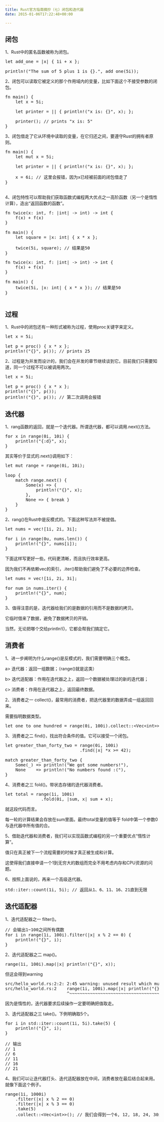 ```yaml
---
title: Rust官方指南摘抄（七）闭包和迭代器
date: 2015-01-06T17:22:48+00:00

---
```


## 闭包

1、Rust中的匿名函数被称为闭包。

<pre>let add_one = |x| { 1i + x };

println!("The sum of 5 plus 1 is {}.", add_one(5i));
</pre>

2、闭包可以读取它被定义的那个作用域内的变量，比如下面这个不接受参数的闭包。

<pre>fn main() {
    let x = 5i;

    let printer = || { println!("x is: {}", x); };

    printer(); // prints "x is: 5"
}
</pre>

3、闭包借走了它从环境中读取的变量，在它归还之间，要遵守Rust的拥有者原则。

<pre>fn main() {
    let mut x = 5i;

    let printer = || { println!("x is: {}", x); };

    x = 6i; // 这里会报错，因为x已经被前面的闭包借走了
}

</pre>

4、闭包特性可以帮助我们获取函数式编程两大优点之一高阶函数（另一个是惰性计算），造出“返回函数的函数”。

<pre>fn twice(x: int, f: |int| -> int) -> int {
    f(x) + f(x)
}

fn main() {
    let square = |x: int| { x * x };

    twice(5i, square); // 结果是50
}
</pre>

<pre>fn twice(x: int, f: |int| -> int) -> int {
    f(x) + f(x)
}

fn main() {
    twice(5i, |x: int| { x * x }); // 结果是50
}

</pre>

## 过程

1、Rust中的闭包还有一种形式被称为过程，使用proc关键字来定义。

<pre>let x = 5i;

let p = proc() { x * x };
println!("{}", p()); // prints 25
</pre>

2、过程是为并发而设计的，我们会在并发的章节继续谈到它。目前我们只需要知道，同一个过程不可以被调用两次。

<pre>let x = 5i;

let p = proc() { x * x };
println!("{}", p());
println!("{}", p()); // 第二次调用会报错
</pre>

## 迭代器

1、rang函数的返回，就是一个迭代器。所谓迭代器，都可以调用.next()方法。

<pre>for x in range(0i, 10i) {
    println!("{:d}", x);
}
</pre>

其实等价于显式的.next()调用如下：

<pre>let mut range = range(0i, 10i);

loop {
    match range.next() {
        Some(x) => {
            println!("{}", x);
        },
        None => { break }
    }
}
</pre>

2、rang()在Rust中是反模式的。下面这种写法并不被提倡。

<pre>let nums = vec![1i, 2i, 3i];

for i in range(0u, nums.len()) {
    println!("{}", nums[i]);
}
</pre>

下面这样写更好一些。代码更清晰，而且执行效率更高。
  
因为我们不再依赖vec的索引，.iter()帮助我们避免了不必要的边界检查。

<pre>let nums = vec![1i, 2i, 3i];

for num in nums.iter() {
    println!("{}", num);
}
</pre>

3、值得注意的是，迭代器给我们的是数据的引用而不是数据的拷贝。
  
它临时借来了数据，避免了数据拷贝的开销。
  
当然，无论把哪个交给println!()，它都会帮我们搞定它。

## 消费者

1、进一步阐明为什么range()是反模式的，我们需要明确三个概念。
  
a> 迭代器：返回一组数据；（range()就是这类）
  
b> 迭代适配器：作用在迭代器之上，返回一个数据被处理过的新的迭代器；
  
c> 消费者：作用在迭代器之上，返回最终数据。

2、消费者之一 collect()，最常用的消费者，把迭代器里的数据弄成一组返回回来。
  
需要指明数据类型。

<pre>let one_to_one_hundred = range(0i, 100i).collect::&lt;Vec&lt;int>>();
</pre>

3、消费者之二 find()，找出符合条件的值。它可以接受一个闭包。

<pre>let greater_than_forty_two = range(0i, 100i)
                             .find(|x| *x >= 42);

match greater_than_forty_two {
    Some(_) => println!("We got some numbers!"),
    None    => println!("No numbers found :("),
}
</pre>

4、消费者之三 fold()。带状态存储的迭代器消费者。

<pre>let total = range(1i, 100i)
              .fold(0i, |sum, x| sum + x);
</pre>

就这段代码而言。
  
每一轮的计算结果会存放在sum里面。最终total变量的值等于 fold中第一个参数0与迭代器中所有值的合。

5、借助迭代器和消费者，我们可以实现函数式编程的另一个重要优点“惰性计算”。
  
值只在真正被下一个流程需要的时候才真正被生成和计算。
  
这使得我们直接申请一个1到无穷大的数组而完全不用考虑内存和CPU资源的问题。

6、按照上面说的，再来一个高级迭代器。

<pre>std::iter::count(1i, 5i); // 返回从1、6、11、16、21直到无限
</pre>

## 迭代适配器

1、迭代适配器之一 filter()。

<pre>// 会输出1~100之间所有偶数
for i in range(1i, 100i).filter(|x| x % 2 == 0) {
    println!("{}", i); 
}
</pre>

2、迭代适配器之二 map()。

<pre>range(1i, 100i).map(|x| println!("{}", x));
</pre>

但这会得到warning

<pre>src/hello_world.rs:2:2: 2:45 warning: unused result which must be used: iterator adaptors are lazy and do nothing unless consumed, #[warn(unused_must_use)] on by default
src/hello_world.rs:2 	range(1i, 100i).map(|x| println!("{}", x));
                     	^~~~~~~~~~~~~~~~~~~~~~~~~~~~~~~~~~~~~~~~~~~
</pre>

因为是惰性的，迭代器要求后续操作一定要明确把值取走。

3、迭代适配器之三 take()。下例明确取5个。

<pre>for i in std::iter::count(1i, 5i).take(5) {
    println!("{}", i);
}

// 输出
// 1
// 6 
// 11
// 16
// 21
</pre>

4、我们可以让迭代器打头、迭代适配器放在中间，消费者放在最后结合起来用。就像下面这个例子。

<pre>range(1i, 1000i)
    .filter(|x| x % 2 == 0)
    .filter(|x| x % 3 == 0)
    .take(5)
    .collect::&lt;Vec&lt;int>>(); // 我们会得到一个6, 12, 18, 24, 30的Vector
</pre>

